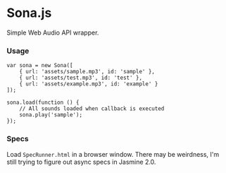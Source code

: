 # Sona.js

Simple Web Audio API wrapper.

### Usage

```
var sona = new Sona([
    { url: 'assets/sample.mp3', id: 'sample' },
    { url: 'assets/test.mp3', id: 'test' },
    { url: 'assets/example.mp3', id: 'example' }
]);

sona.load(function () {
    // All sounds loaded when callback is executed
    sona.play('sample');
});
```

### Specs

Load `SpecRunner.html` in a browser window. There may be weirdness, I'm still
trying to figure out async specs in Jasmine 2.0.
